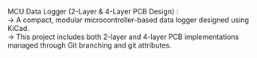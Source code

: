 MCU Data Logger (2-Layer & 4-Layer PCB Design) :        
-> A compact, modular microcontroller-based data logger designed using KiCad.         
-> This project includes both 2-layer and 4-layer PCB implementations managed through Git branching and git attributes.
